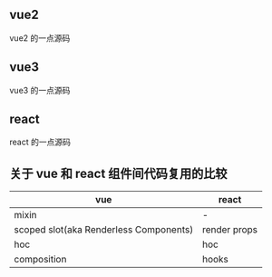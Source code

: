 ## vue2

vue2 的一点源码

## vue3

vue3 的一点源码

## react

react 的一点源码

## 关于 vue 和 react 组件间代码复用的比较

| vue | react  |
| -------------------------------------- | ----------   |
| mixin                                  | -            |
| scoped slot(aka Renderless Components) | render props |
| hoc                                    | hoc          |
| composition                            | hooks        |
